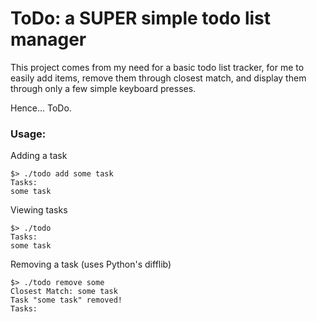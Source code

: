 # ToDo: a SUPER simple todo list manager

This project comes from my need for a basic todo list tracker, for me to easily add items, remove them through closest match, and display them through only a few simple keyboard presses.

Hence... ToDo. 

### Usage:

Adding a task
```
$> ./todo add some task
Tasks:
some task
```

Viewing tasks
```
$> ./todo
Tasks:
some task
```

Removing a task (uses Python's difflib)
```
$> ./todo remove some
Closest Match: some task
Task "some task" removed!
Tasks:
```
